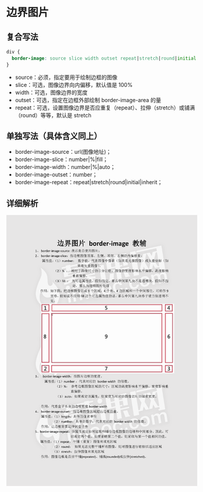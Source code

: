 # 边界图片

## 复合写法

```css
div {
  border-image: source slice width outset repeat|stretch|round|initial|inherit;
}
```

- source：必须，指定要用于绘制边框的图像
- slice：可选，图像边界向内偏移，默认值是 100%
- width：可选，图像边界的宽度
- outset：可选，指定在边框外部绘制 border-image-area 的量
- repeat：可选，设置图像边界是否应重复（repeat）、拉伸（stretch）或铺满（round）等等，默认是 stretch

## 单独写法（具体含义同上）

- border-image-source：url(图像地址)；
- border-image-slice：number|%|fill；
- border-image-width：number|%|auto；
- border-image-outset：number；
- border-image-repeat：repeat|stretch|round|initial|inherit；

## 详细解析

![边界图片](images/边界图片.png)
